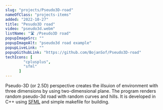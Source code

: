 ```yaml
---
slug: "projects/Pseudo3D-road"
nameOfClass: "projects-items"
added: "2022-10-27"
title: "Pesudo3D road"
video: "pseudo3d.webm"
listName: "🛣️ /Pseudo3D road"
popupImageSrc: ""
popupImageAlt: "pseudo3d road example"
popupLiveLink: ""
popupGithubLink: "https://github.com/BojanSof/Pseudo3D-road"
techIcons: [
        "cplusplus",
        "sfml"
      ]
---
```


Pseudo-3D (or 2.5D) perspective creates the illsuion of environment with three dimensions by using two-dimensional plane.
The program renders random pseudo-3d road with random curves and hills.
It is developed in C++ using [SFML](https://www.sfml-dev.org/) and simple makefile for building.